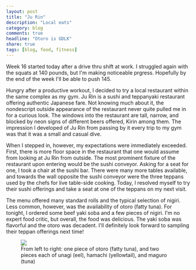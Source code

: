 ```yaml
---
layout: post
title: "Ju Rin"
description: "Local eats"
category: blog
comments: true
headline: "Otoro is GDLK"
share: true
tags: [blog, food, fitness]
---
```

Week 16 started today after a drive thru shift at work.  I struggled again with the squats at 140 pounds, but I'm making noticeable prgress.  Hopefully by the end of the week I'll be able to push 145.

Hungry after a productive workout, I decided to try a local restaurant within the same complex as my gym.  Ju Rin is a sushi and teppanyaki restaurant offering authentic Japanese fare.  Not knowing much about it, the nondescript outside appearance of the restaurant never quite pulled me in for a curious look.  The windows into the restaurant are tall, narrow, and blocked by neon signs of different beers offered, Kirin among them.  The impression I developed of Ju Rin from passing by it every trip to my gym was that it was a small and casual dive.

When I stepped in, however, my expectations were immediately exceeded.  First, there is more floor space in the restaurant that one would assume from looking at Ju Rin from outside.  The most prominent fixture of the restaurant upon entering would be the sushi conveyor.  Asking for a seat for one, I took a chair at the sushi bar.  There were many more tables available, and towards the wall opposite the sushi conveyor were the three teppans used by the chefs for live table-side cooking.  Today, I resolved myself to try their sushi offerings and take a seat at one of the teppans on my next visit.

The menu offered many standard rolls and the typical selection of nigiri.  Less common, however, was the availability of otoro (fatty tuna).  For tonight, I ordered some beef yaki soba and a few pieces of nigiri.  I'm no expert food critic, but overall, the food was delicious.  The yaki soba was flavorful and the otoro was decadent.  I'll definitely look forward to sampling their teppan offerings next time!

<figure>
     <a href="{{ site.url }}/images/ju_rin_sushi.jpg"><img src="{{ site.url }}/images/ju_rin_sushi.jpg"></a>
     <figcaption>From left to right: one piece of otoro (fatty tuna), and two pieces each of unagi (eel), hamachi (yellowtail), and maguro (tuna)</figcaption>
<figure>
